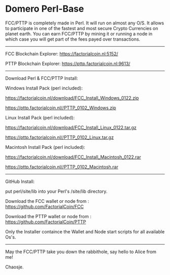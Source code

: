 # Domero Perl-Base

FCC/PTTP is completely made in Perl. It will run on almost any O/S.
It allows to participate in one of the fastest and most secure Crypto Currencies on planet earth.
You can earn FCC/PTTP by mining it or running a node in which case you will get part of the fees payed over transactions.

<hr>

FCC Blockchain Explorer: 
  https://factorialcoin.nl:5152/

PTTP Blockchain Explorer:
  https://pttp.factorialcoin.nl:9613/

<hr>

Download Perl & FCC/PTTP Install:

Windows Install Pack (perl included):

  https://factorialcoin.nl/download/FCC_Install_Windows_0122.zip
  
  https://pttp.factorialcoin.nl//PTTP_0102_Windows.zip

Linux Install Pack (perl included):

  https://factorialcoin.nl/download/FCC_Install_Linux_0122.tar.gz
  
  https://pttp.factorialcoin.nl//PTTP_0102_Linux.tar.gz
  
Macintosh Install Pack (perl included):

  https://factorialcoin.nl/download/FCC_Install_Macintosh_0122.rar
  
  https://pttp.factorialcoin.nl//PTTP_0102_Macintosh.rar
  
<hr>

GitHub Install:

put perl/site/lib into your Perl's /site/lib directory.

Download the FCC wallet or node from :  https://github.com/FactorialCoin/FCC

Download the PTTP wallet or node from :  https://github.com/FactorialCoin/PTTP

Only the Installer containce the Wallet and Node start scripts for all available Os's.

<hr>

May the FCC/PTTP take you down the rabbithole, say hello to Alice from me!

Chaosje.
